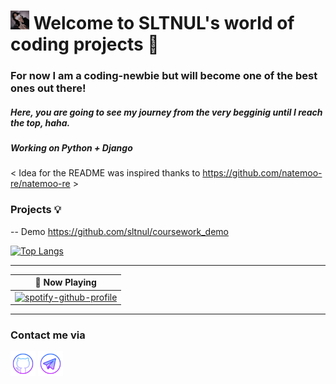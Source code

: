 # <img src="https://github.com/sltnul/login/blob/main/df0d29f7864a3eb4ba9078e4ce24d079.jpeg" width="30" height="30"> Welcome to SLTNUL's world of coding projects 👾

### For now I am a coding-newbie but will become one of the best ones out there!

##### Here, you are going to see my journey from the very begginig until I reach the top, haha.

##### Working on Python + Django


< Idea for the README was inspired thanks to https://github.com/natemoo-re/natemoo-re >

### Projects 💡
-- Demo https://github.com/sltnul/coursework_demo


[![Top Langs](https://github-readme-stats.vercel.app/api/top-langs/?username=sltnul)](https://github.com/anuraghazra/github-readme-stats)





---

| 🎵 Now Playing                                                                                                                    |
| ------------------------------------------------------------------------------------------------------------------------------ |
|[![spotify-github-profile](https://spotify-github-profile.vercel.app/api/view?uid=31tfq4u7eumth42mnszoqlb5wggm&cover_image=true&theme=default&show_offline=true&background_color=121212&interchange=true&bar_color=53b14f&bar_color_cover=false)](https://github.com/kittinan/spotify-github-profile) |


---

### Contact me via

[<img src='https://github.com/sltnul/login/blob/main/icons8-github.svg' alt='github' height='40'>](https://github.com/sltnul)  [<img src='https://github.com/sltnul/login/blob/main/icons8-telegram-app%20(1).svg' alt='telegram' height='40'>](https://t.me/@gsltn)  





